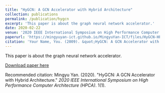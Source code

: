```yaml
---
title: "HyGCN: A GCN Accelerator with Hybrid Architecture"
collection: publications
permalink: /publication/hygcn
excerpt: 'This paper is about the graph neural network accelerator.'
date: 2020-02-22
venue: '2020 IEEE International Symposium on High Performance Computer Architecture (HPCA)'
paperurl: 'https://mingyuyan-ict.github.io/MingyuYan-ICT/files/HyGCN-HPCA2020.pdf'
citation: 'Your Name, You. (2009). &quot;HyGCN: A GCN Accelerator with Hybrid Architecture.&quot; <i>Journal 1</i>. 1(1).'
---
```

This paper is about the graph neural network accelerator.

[Download paper here](https://mingyuyan-ict.github.io/MingyuYan-ICT/files/HyGCN-HPCA2020.pdf)

Recommended citation: Mingyu Yan. (2020). "HyGCN: A GCN Accelerator with Hybrid Architecture." <i>2020 IEEE International Symposium on High Performance Computer Architecture (HPCA)</i>. 1(1).
